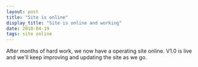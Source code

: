 ```yaml
---
layout: post
title: "Site is online"
display_title: "Site is online and working"
date: 2018-04-19
tags: site online
---
```


After months of hard work, we now have a operating site online. V1.0 is live and we'll keep improving and updating the site as we go.
